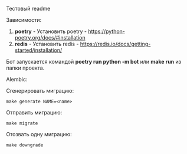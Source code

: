 Тестовый readme

Зависимости:
1) <b>poetry</b> - Установить poetry - https://python-poetry.org/docs/#installation
2) <b>redis</b> - Установить redis - https://redis.io/docs/getting-started/installation/

Бот запускается командой <b>poetry run python -m bot</b> или <b>make run</b> из папки проекта.


Alembic:

Сгенерировать миграцию:

    make generate NAME=<name>

Отправить миграцию:

    make migrate

Отозвать одну миграцию:

    make downgrade